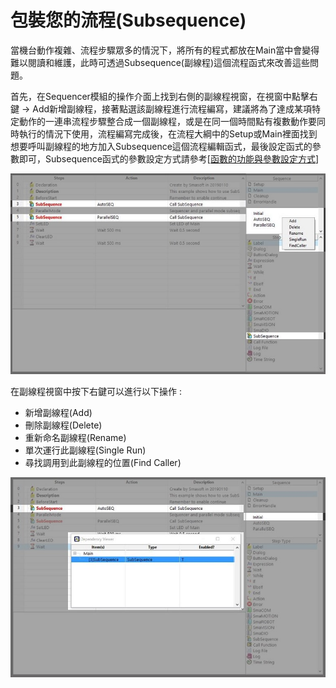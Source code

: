 # 包裝您的流程\(Subsequence\)

當機台動作複雜、流程步驟眾多的情況下，將所有的程式都放在Main當中會變得難以閱讀和維護，此時可透過Subsequence\(副線程\)這個流程函式來改善這些問題。

首先，在Sequencer模組的操作介面上找到右側的副線程視窗，在視窗中點擊右鍵 -&gt; Add新增副線程，接著點選該副線程進行流程編寫，建議將為了達成某項特定動作的一連串流程步驟整合成一個副線程，或是在同一個時間點有複數動作要同時執行的情況下使用，流程編寫完成後，在流程大綱中的Setup或Main裡面找到想要呼叫副線程的地方加入Subsequence這個流程編輯函式，最後設定函式的參數即可，Subsequence函式的參數設定方式請參考\[[函數的功能與參數設定方式](liu-cheng-han-shi/han-de-gong-neng-ding-fang-shi/)\]

![](../.gitbook/assets/_subsequence.JPG)

在副線程視窗中按下右鍵可以進行以下操作 :

* 新增副線程\(Add\)
* 刪除副線程\(Delete\)
* 重新命名副線程\(Rename\)
* 單次運行此副線程\(Single Run\)
* 尋找調用到此副線程的位置\(Find Caller\)

![](../.gitbook/assets/_seqfindcaller.JPG)

